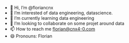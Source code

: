- 👋 Hi, I’m @floriancnx
- 👀 I’m interested of data engineering, datascience.
- 🌱 I’m currently learning data engineering
- 💞️ I’m looking to collaborate on some projet around data
- 📫 How to reach me florian@cnx4-0.com
- 😄 Pronouns: Florian

<!---
floriancnx/floriancnx is a ✨ special ✨ repository because its `README.md` (this file) appears on your GitHub profile.
You can click the Preview link to take a look at your changes.
--->
